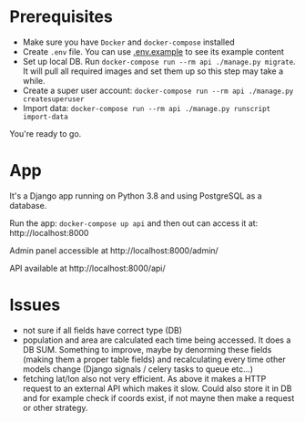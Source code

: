 # Prerequisites
* Make sure you have `Docker` and `docker-compose` installed
* Create `.env` file. You can use [.env.example](./.env.example) to see its example content
* Set up local DB. Run `docker-compose run --rm api ./manage.py migrate`. It will pull all required images and set them up so this step may take a while.
* Create a super user account: `docker-compose run --rm api ./manage.py createsuperuser`
* Import data: `docker-compose run --rm api ./manage.py runscript import-data`

You're ready to go.

# App
It's a Django app running on Python 3.8 and using PostgreSQL as a database.

Run the app: `docker-compose up api` and then out can access it at: http://localhost:8000

Admin panel accessible at http://localhost:8000/admin/

API available at http://localhost:8000/api/

# Issues
* not sure if all fields have correct type (DB)
* population and area are calculated each time being accessed. It does a DB SUM. Something to improve, maybe by denorming these fields (making them a proper table fields) and recalculating every time other models change (Django signals / celery tasks to queue etc...)
* fetching lat/lon also not very efficient. As above it makes a HTTP request to an external API which makes it slow. Could also store it in DB and for example check if coords exist, if not mayne then make a request or other strategy.
